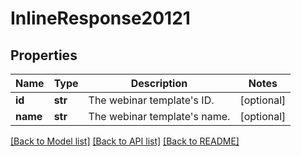 # InlineResponse20121

## Properties
Name | Type | Description | Notes
------------ | ------------- | ------------- | -------------
**id** | **str** | The webinar template&#x27;s ID. | [optional] 
**name** | **str** | The webinar template&#x27;s name. | [optional] 

[[Back to Model list]](../README.md#documentation-for-models) [[Back to API list]](../README.md#documentation-for-api-endpoints) [[Back to README]](../README.md)

